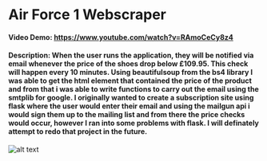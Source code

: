# Air Force 1 Webscraper
#### Video Demo:  <https://www.youtube.com/watch?v=RAmoCeCy8z4>
#### Description: When the user runs the application, they will be notified via email whenever the price of the shoes drop below £109.95. This check will happen every 10 minutes. Using beautifulsoup from the bs4 library I was able to get the html element that contained the price of the product and from that i was able to write functions to carry out the email using the smtplib for google. I originally wanted to create a subscription site using flask where the user would enter their email and using the mailgun api i would sign them up to the mailing list and from there the price checks would occur, however I ran into some problems with flask. I will definately attempt to redo that project in the future.

![alt text](https://cdn.discordapp.com/attachments/727292252417949779/1030630008126967858/unknown.png)
